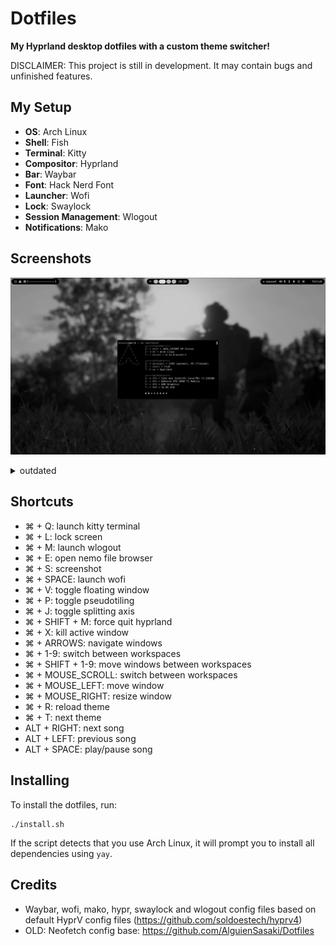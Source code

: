 # Dotfiles

**My Hyprland desktop dotfiles with a custom theme switcher!**


DISCLAIMER: This project is still in development. It may contain bugs and unfinished features.


## My Setup

* **OS**: Arch Linux
* **Shell**: Fish
* **Terminal**: Kitty
* **Compositor**: Hyprland
* **Bar**: Waybar
* **Font**: Hack Nerd Font
* **Launcher**: Wofi
* **Lock**: Swaylock
* **Session Management**: Wlogout
* **Notifications**: Mako


## Screenshots

![Screenshot](https://github.com/tpaau-17DB/Dotfiles/blob/main/screenshots/overlord-screen.png?raw=true)

<details>
<summary>outdated</summary>

![Coding Setup](https://github.com/tpaau-17DB/Dotfiles/blob/main/screenshots/nvim-setup.png?raw=true)
Neovim Setup


![Fastfetch](https://github.com/tpaau-17DB/Dotfiles/blob/main/screenshots/fastfetch-config.png?raw=true)
Fastfetch
</details>


## Shortcuts

* ⌘ + Q: launch kitty terminal
* ⌘ + L: lock screen
* ⌘ + M: launch wlogout
* ⌘ + E: open nemo file browser
* ⌘ + S: screenshot
* ⌘ + SPACE: launch wofi
* ⌘ + V: toggle floating window
* ⌘ + P: toggle pseudotiling
* ⌘ + J: toggle splitting axis
* ⌘ + SHIFT + M: force quit hyprland
* ⌘ + X: kill active window
* ⌘ + ARROWS: navigate windows
* ⌘ + 1-9: switch between workspaces
* ⌘ + SHIFT + 1-9: move windows between workspaces
* ⌘ + MOUSE_SCROLL: switch between workspaces
* ⌘ + MOUSE_LEFT: move window
* ⌘ + MOUSE_RIGHT: resize window
* ⌘ + R: reload theme
* ⌘ + T: next theme
* ALT + RIGHT: next song
* ALT + LEFT: previous song
* ALT + SPACE: play/pause song


## Installing

To install the dotfiles, run:
```
./install.sh
```

If the script detects that you use Arch Linux, it will prompt you to install all
dependencies using `yay`.

## Credits

* Waybar, wofi, mako, hypr, swaylock and wlogout config files based on default HyprV config files (https://github.com/soldoestech/hyprv4)
* OLD: Neofetch config base: https://github.com/AlguienSasaki/Dotfiles
